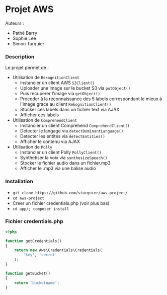 Projet AWS
==

Auteurs :
* Pathé Barry
* Sophie Lee
* Simon Turquier

### Description
Le projet permet de :
* Utilisation de `RekognitionClient`
	* Instancier un client AWS `S3Client()`
	* Uploader une image sur le bucket S3 via `putObject()`
	* Puis recuperer l'image via `getObject()`
	* Proceder à la reconnaissance des 5 labels correspondant le mieux à l'image grace au client `RekognitionClient()`
	* Stocker ces labels dans un fichier text via AJAX
	* Afficher ces labels
* Utilisation de `ComprehendClient`
	* Instancier un client Comprehend `ComprehendClient()`
	* Detecter le langage via `detectDominantLanguage()`
	* Detecter les entités via `detectEntities()`
	* Afficher le contenu via AJAX
* Utilisation de `Polly`
	* Instancier un client Polly `PollyClient()`
	* Synthetiser la voix via `synthesizeSpeech()`
	* Stocker le fichier audio dans un fichier.mp3
	* Afficher le .mp3 via une balise audio

### Installation
* `git clone https://github.com/sturquier/aws-project/`
* `cd aws-project`
* Creer un fichier credentials.php (voir plus bas)
* `cd app/; composer install`

### Fichier credentials.php

```php
<?php

function getCredentials()
{
	return new Aws\Credentials\Credentials(
		'key', 'secret'
	); 
}

function getBucket()
{
	return 'bucketname';
}
```